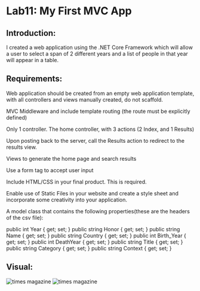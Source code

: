 # Lab11: My First MVC App

## Introduction:

I created a web application using the .NET Core Framework which will allow a user to select a span of 2 different years and a list of people in that year will appear in a table.

## Requirements: 

Web application should be created from an empty web application template, with all controllers and views manually created, do not scaffold.

MVC Middleware and include template routing (the route must be explicitly defined)

Only 1 controller. The home controller, with 3 actions (2 Index, and 1 Results)

Upon posting back to the server, call the Results action to redirect to the results view.

Views to generate the home page and search results

Use a form tag to accept user input

Include HTML/CSS in your final product. This is required.

Enable use of Static Files in your website and create a style sheet and incorporate some creativity into your application.

A model class that contains the following properties(these are the headers of the csv file):

public int Year { get; set; }
public string Honor { get; set; }
public string Name { get; set; }
public string Country { get; set; }
public int Birth_Year { get; set; }
public int DeathYear { get; set; }
public string Title { get; set; }
public string Category { get; set; }
public string Context { get; set; }

## Visual: 
![times magazine]()
![times magazine]()
